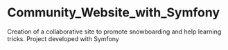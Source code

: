 # Community_Website_with_Symfony
Creation of a collaborative site to promote snowboarding and help learning tricks. Project developed with Symfony
